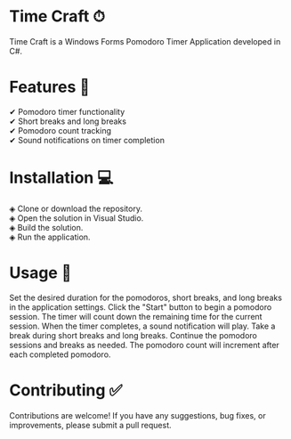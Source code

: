 # Time Craft ⏱
Time Craft is a Windows Forms Pomodoro Timer Application developed in C#.

# Features 🌟
   ✔ Pomodoro timer functionality <br>
   ✔ Short breaks and long breaks <br>
   ✔ Pomodoro count tracking <br>
   ✔ Sound notifications on timer completion <br>

# Installation 💻
   ◈ Clone or download the repository. <br>
   ◈ Open the solution in Visual Studio. <br>
   ◈ Build the solution. <br>
   ◈ Run the application. <br>
   
# Usage 📝
Set the desired duration for the pomodoros, short breaks, and long breaks in the application settings.
Click the "Start" button to begin a pomodoro session.
The timer will count down the remaining time for the current session.
When the timer completes, a sound notification will play.
Take a break during short breaks and long breaks.
Continue the pomodoro sessions and breaks as needed.
The pomodoro count will increment after each completed pomodoro.

# Contributing ✅
Contributions are welcome! If you have any suggestions, bug fixes, or improvements, please submit a pull request.

